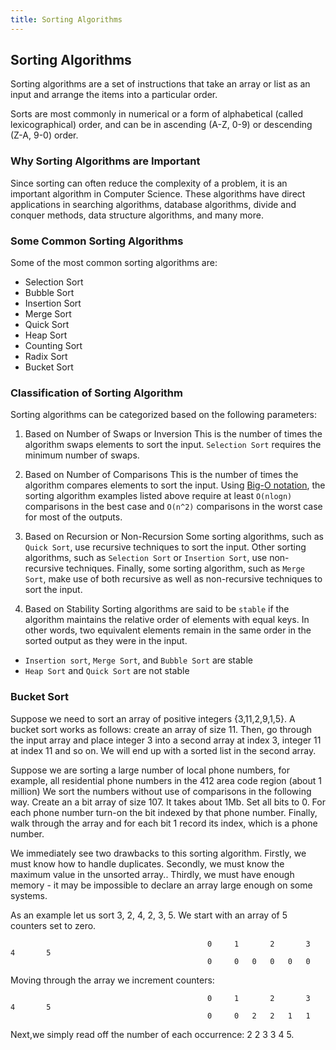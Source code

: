 ```yaml
---
title: Sorting Algorithms
---
```


## Sorting Algorithms
Sorting algorithms are a set of instructions that take an array or list as an input and arrange the items into a particular order.

Sorts are most commonly in numerical or a form of alphabetical (called lexicographical) order, and can be in ascending (A-Z, 0-9) or descending (Z-A, 9-0) order.

### Why Sorting Algorithms are Important
Since sorting can often reduce the complexity of a problem, it is an important algorithm in Computer Science. These algorithms have direct applications in searching algorithms, database algorithms, divide and conquer methods, data structure algorithms, and many more.

### Some Common Sorting Algorithms
Some of the most common sorting algorithms are:

* Selection Sort
* Bubble Sort
* Insertion Sort
* Merge Sort
* Quick Sort
* Heap Sort
* Counting Sort
* Radix Sort
* Bucket Sort

### Classification of Sorting Algorithm
Sorting algorithms can be categorized based on the following parameters:

1. Based on Number of Swaps or Inversion
This is the number of times the algorithm swaps elements to sort the input. `Selection Sort` requires the minimum number of swaps.

2. Based on Number of Comparisons
This is the number of times the algorithm compares elements to sort the input. Using <a href='https://guide.freecodecamp.org/computer-science/notation/big-o-notation/' target='_blank' rel='nofollow'>Big-O notation</a>, the sorting algorithm examples listed above require at least `O(nlogn)` comparisons in the best case and `O(n^2)` comparisons in the worst case for most of the outputs.

3. Based on Recursion or Non-Recursion
Some sorting algorithms, such as `Quick Sort`, use recursive techniques to sort the input. Other sorting algorithms, such as `Selection Sort` or `Insertion Sort`, use non-recursive techniques. Finally, some sorting algorithm, such as `Merge Sort`, make use of both recursive as well as non-recursive techniques to sort the input.

4. Based on Stability
Sorting algorithms are said to be `stable` if the algorithm maintains the relative order of elements with equal keys. In other words, two equivalent elements remain in the same order in the sorted output as they were in the input.

* `Insertion sort`, `Merge Sort`, and `Bubble Sort` are stable
* `Heap Sort` and `Quick Sort` are not stable
### Bucket Sort

Suppose we need to sort an array of positive integers {3,11,2,9,1,5}. A bucket sort works as follows: create an array of size 11. 
Then, go through the input array and place integer 3 into a second array at index 3, integer 11 at index 11 and so on. We will end up
with a sorted list in the second array.

Suppose we are sorting a large number of local phone numbers, for example, all residential phone numbers in the 412 area code region 
(about 1 million) We sort the numbers without use of comparisons in the following way. Create an a bit array of size 107. It takes 
about 1Mb. Set all bits to 0. For each phone number turn-on the bit indexed by that phone number. Finally, walk through the array and 
for each bit 1 record its index, which is a phone number.

We immediately see two drawbacks to this sorting algorithm. Firstly, we must know how to handle duplicates. Secondly, we must know 
the maximum value in the unsorted array.. Thirdly, we must have enough memory - it may be impossible to declare an array large enough
on some systems.

As an example let us sort 3, 2, 4, 2, 3, 5. We start with an array of 5 counters set to zero.


                          
                                                0  	  1  	  2  	  3  	  4  	  5  
                                                0	  0	  0	  0	  0	  0
                                                
 Moving through the array we increment counters:

                                                0  	  1  	  2  	  3  	  4  	  5  
                                                0	  0	  2	  2	  1	  1
                               
 Next,we simply read off the number of each occurrence: 2 2 3 3 4 5.

